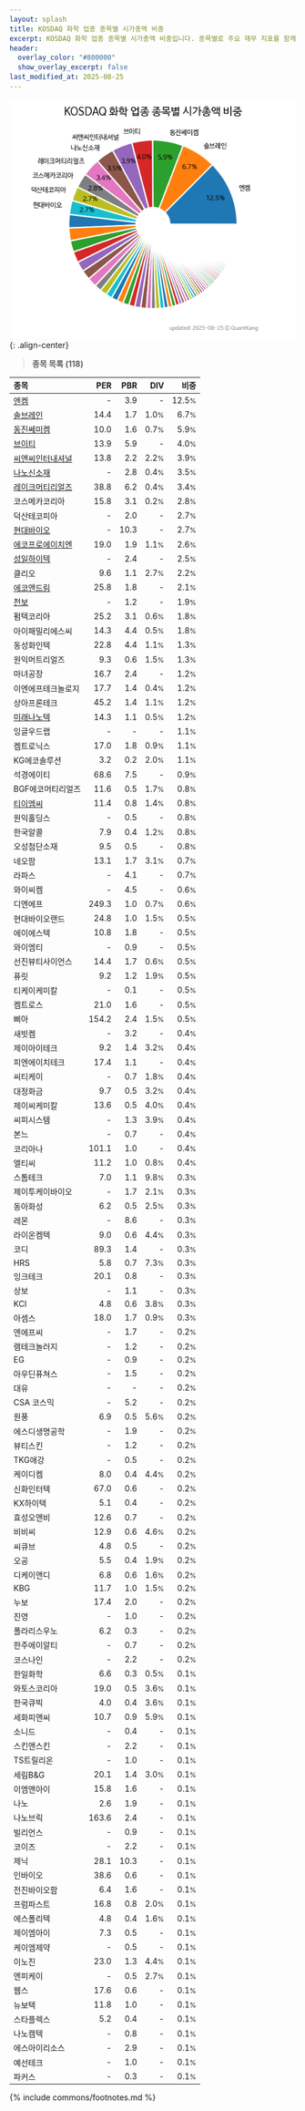 ```yaml
---
layout: splash
title: KOSDAQ 화학 업종 종목별 시가총액 비중
excerpt: KOSDAQ 화학 업종 종목별 시가총액 비중입니다. 종목별로 주요 재무 지표를 함께 표시합니다.
header:
  overlay_color: "#800000"
  show_overlay_excerpt: false
last_modified_at: 2025-08-25
---
```



![KOSDAQ 화학 업종 종목별 시가총액 비중](/stats/sector/images/kosdaq_업종_화학_종목.png){: .align-center}


> **종목 목록 (118)**<a id="list"></a>

| **종목** | **PER** | **PBR** | **DIV** | **비중** |
| :------- | ------: | ------: | ------: | -------: |
| [엔켐](/348370/) | - | 3.9 | - | 12.5<small>%</small> |
| [솔브레인](/357780/) | 14.4 | 1.7 | 1.0<small>%</small> | 6.7<small>%</small> |
| [동진쎄미켐](/005290/) | 10.0 | 1.6 | 0.7<small>%</small> | 5.9<small>%</small> |
| [브이티](/018290/) | 13.9 | 5.9 | - | 4.0<small>%</small> |
| [씨앤씨인터내셔널](/352480/) | 13.8 | 2.2 | 2.2<small>%</small> | 3.9<small>%</small> |
| [나노신소재](/121600/) | - | 2.8 | 0.4<small>%</small> | 3.5<small>%</small> |
| [레이크머티리얼즈](/281740/) | 38.8 | 6.2 | 0.4<small>%</small> | 3.4<small>%</small> |
| 코스메카코리아 | 15.8 | 3.1 | 0.2<small>%</small> | 2.8<small>%</small> |
| 덕산테코피아 | - | 2.0 | - | 2.7<small>%</small> |
| [현대바이오](/048410/) | - | 10.3 | - | 2.7<small>%</small> |
| [에코프로에이치엔](/383310/) | 19.0 | 1.9 | 1.1<small>%</small> | 2.6<small>%</small> |
| [성일하이텍](/365340/) | - | 2.4 | - | 2.5<small>%</small> |
| 클리오 | 9.6 | 1.1 | 2.7<small>%</small> | 2.2<small>%</small> |
| [에코앤드림](/101360/) | 25.8 | 1.8 | - | 2.1<small>%</small> |
| [천보](/278280/) | - | 1.2 | - | 1.9<small>%</small> |
| 펌텍코리아 | 25.2 | 3.1 | 0.6<small>%</small> | 1.8<small>%</small> |
| 아이패밀리에스씨 | 14.3 | 4.4 | 0.5<small>%</small> | 1.8<small>%</small> |
| 동성화인텍 | 22.8 | 4.4 | 1.1<small>%</small> | 1.3<small>%</small> |
| 원익머트리얼즈 | 9.3 | 0.6 | 1.5<small>%</small> | 1.3<small>%</small> |
| 마녀공장 | 16.7 | 2.4 | - | 1.2<small>%</small> |
| 이엔에프테크놀로지 | 17.7 | 1.4 | 0.4<small>%</small> | 1.2<small>%</small> |
| 상아프론테크 | 45.2 | 1.4 | 1.1<small>%</small> | 1.2<small>%</small> |
| [미래나노텍](/095500/) | 14.3 | 1.1 | 0.5<small>%</small> | 1.2<small>%</small> |
| 잉글우드랩 | - | - | - | 1.1<small>%</small> |
| 켐트로닉스 | 17.0 | 1.8 | 0.9<small>%</small> | 1.1<small>%</small> |
| KG에코솔루션 | 3.2 | 0.2 | 2.0<small>%</small> | 1.1<small>%</small> |
| 석경에이티 | 68.6 | 7.5 | - | 0.9<small>%</small> |
| BGF에코머티리얼즈 | 11.6 | 0.5 | 1.7<small>%</small> | 0.8<small>%</small> |
| [티이엠씨](/425040/) | 11.4 | 0.8 | 1.4<small>%</small> | 0.8<small>%</small> |
| 원익홀딩스 | - | 0.5 | - | 0.8<small>%</small> |
| 한국알콜 | 7.9 | 0.4 | 1.2<small>%</small> | 0.8<small>%</small> |
| 오성첨단소재 | 9.5 | 0.5 | - | 0.8<small>%</small> |
| 네오팜 | 13.1 | 1.7 | 3.1<small>%</small> | 0.7<small>%</small> |
| 라파스 | - | 4.1 | - | 0.7<small>%</small> |
| 와이씨켐 | - | 4.5 | - | 0.6<small>%</small> |
| 디엔에프 | 249.3 | 1.0 | 0.7<small>%</small> | 0.6<small>%</small> |
| 현대바이오랜드 | 24.8 | 1.0 | 1.5<small>%</small> | 0.5<small>%</small> |
| 에이에스텍 | 10.8 | 1.8 | - | 0.5<small>%</small> |
| 와이엠티 | - | 0.9 | - | 0.5<small>%</small> |
| 선진뷰티사이언스 | 14.4 | 1.7 | 0.6<small>%</small> | 0.5<small>%</small> |
| 퓨릿 | 9.2 | 1.2 | 1.9<small>%</small> | 0.5<small>%</small> |
| 티케이케미칼 | - | 0.1 | - | 0.5<small>%</small> |
| 켐트로스 | 21.0 | 1.6 | - | 0.5<small>%</small> |
| 삐아 | 154.2 | 2.4 | 1.5<small>%</small> | 0.5<small>%</small> |
| 새빗켐 | - | 3.2 | - | 0.4<small>%</small> |
| 제이아이테크 | 9.2 | 1.4 | 3.2<small>%</small> | 0.4<small>%</small> |
| 피엔에이치테크 | 17.4 | 1.1 | - | 0.4<small>%</small> |
| 씨티케이 | - | 0.7 | 1.8<small>%</small> | 0.4<small>%</small> |
| 대정화금 | 9.7 | 0.5 | 3.2<small>%</small> | 0.4<small>%</small> |
| 제이씨케미칼 | 13.6 | 0.5 | 4.0<small>%</small> | 0.4<small>%</small> |
| 씨피시스템 | - | 1.3 | 3.9<small>%</small> | 0.4<small>%</small> |
| 본느 | - | 0.7 | - | 0.4<small>%</small> |
| 코리아나 | 101.1 | 1.0 | - | 0.4<small>%</small> |
| 엘티씨 | 11.2 | 1.0 | 0.8<small>%</small> | 0.4<small>%</small> |
| 스톰테크 | 7.0 | 1.1 | 9.8<small>%</small> | 0.3<small>%</small> |
| 제이투케이바이오 | - | 1.7 | 2.1<small>%</small> | 0.3<small>%</small> |
| 동아화성 | 6.2 | 0.5 | 2.5<small>%</small> | 0.3<small>%</small> |
| 레몬 | - | 8.6 | - | 0.3<small>%</small> |
| 라이온켐텍 | 9.0 | 0.6 | 4.4<small>%</small> | 0.3<small>%</small> |
| 코디 | 89.3 | 1.4 | - | 0.3<small>%</small> |
| HRS | 5.8 | 0.7 | 7.3<small>%</small> | 0.3<small>%</small> |
| 잉크테크 | 20.1 | 0.8 | - | 0.3<small>%</small> |
| 상보 | - | 1.1 | - | 0.3<small>%</small> |
| KCI | 4.8 | 0.6 | 3.8<small>%</small> | 0.3<small>%</small> |
| 아셈스 | 18.0 | 1.7 | 0.9<small>%</small> | 0.3<small>%</small> |
| 엔에프씨 | - | 1.7 | - | 0.2<small>%</small> |
| 램테크놀러지 | - | 1.2 | - | 0.2<small>%</small> |
| EG | - | 0.9 | - | 0.2<small>%</small> |
| 아우딘퓨쳐스 | - | 1.5 | - | 0.2<small>%</small> |
| 대유 | - | - | - | 0.2<small>%</small> |
| CSA 코스믹 | - | 5.2 | - | 0.2<small>%</small> |
| 원풍 | 6.9 | 0.5 | 5.6<small>%</small> | 0.2<small>%</small> |
| 에스디생명공학 | - | 1.9 | - | 0.2<small>%</small> |
| 뷰티스킨 | - | 1.2 | - | 0.2<small>%</small> |
| TKG애강 | - | 0.5 | - | 0.2<small>%</small> |
| 케이디켐 | 8.0 | 0.4 | 4.4<small>%</small> | 0.2<small>%</small> |
| 신화인터텍 | 67.0 | 0.6 | - | 0.2<small>%</small> |
| KX하이텍 | 5.1 | 0.4 | - | 0.2<small>%</small> |
| 효성오앤비 | 12.6 | 0.7 | - | 0.2<small>%</small> |
| 비비씨 | 12.9 | 0.6 | 4.6<small>%</small> | 0.2<small>%</small> |
| 씨큐브 | 4.8 | 0.5 | - | 0.2<small>%</small> |
| 오공 | 5.5 | 0.4 | 1.9<small>%</small> | 0.2<small>%</small> |
| 디케이앤디 | 6.8 | 0.6 | 1.6<small>%</small> | 0.2<small>%</small> |
| KBG | 11.7 | 1.0 | 1.5<small>%</small> | 0.2<small>%</small> |
| 누보 | 17.4 | 2.0 | - | 0.2<small>%</small> |
| 진영 | - | 1.0 | - | 0.2<small>%</small> |
| 폴라리스우노 | 6.2 | 0.3 | - | 0.2<small>%</small> |
| 한주에이알티 | - | 0.7 | - | 0.2<small>%</small> |
| 코스나인 | - | 2.2 | - | 0.2<small>%</small> |
| 한일화학 | 6.6 | 0.3 | 0.5<small>%</small> | 0.1<small>%</small> |
| 와토스코리아 | 19.0 | 0.5 | 3.6<small>%</small> | 0.1<small>%</small> |
| 한국큐빅 | 4.0 | 0.4 | 3.6<small>%</small> | 0.1<small>%</small> |
| 세화피앤씨 | 10.7 | 0.9 | 5.9<small>%</small> | 0.1<small>%</small> |
| 소니드 | - | 0.4 | - | 0.1<small>%</small> |
| 스킨앤스킨 | - | 2.2 | - | 0.1<small>%</small> |
| TS트릴리온 | - | 1.0 | - | 0.1<small>%</small> |
| 세림B&G | 20.1 | 1.4 | 3.0<small>%</small> | 0.1<small>%</small> |
| 이엠앤아이 | 15.8 | 1.6 | - | 0.1<small>%</small> |
| 나노 | 2.6 | 1.9 | - | 0.1<small>%</small> |
| 나노브릭 | 163.6 | 2.4 | - | 0.1<small>%</small> |
| 빌리언스 | - | 0.9 | - | 0.1<small>%</small> |
| 코이즈 | - | 2.2 | - | 0.1<small>%</small> |
| 제닉 | 28.1 | 10.3 | - | 0.1<small>%</small> |
| 인바이오 | 38.6 | 0.6 | - | 0.1<small>%</small> |
| 전진바이오팜 | 6.4 | 1.6 | - | 0.1<small>%</small> |
| 프럼파스트 | 16.8 | 0.8 | 2.0<small>%</small> | 0.1<small>%</small> |
| 에스폴리텍 | 4.8 | 0.4 | 1.6<small>%</small> | 0.1<small>%</small> |
| 제이엠아이 | 7.3 | 0.5 | - | 0.1<small>%</small> |
| 케이엠제약 | - | 0.5 | - | 0.1<small>%</small> |
| 이노진 | 23.0 | 1.3 | 4.4<small>%</small> | 0.1<small>%</small> |
| 엔피케이 | - | 0.5 | 2.7<small>%</small> | 0.1<small>%</small> |
| 웹스 | 17.6 | 0.6 | - | 0.1<small>%</small> |
| 뉴보텍 | 11.8 | 1.0 | - | 0.1<small>%</small> |
| 스타플렉스 | 5.2 | 0.4 | - | 0.1<small>%</small> |
| 나노캠텍 | - | 0.8 | - | 0.1<small>%</small> |
| 에스아이리소스 | - | 2.9 | - | 0.1<small>%</small> |
| 예선테크 | - | 1.0 | - | 0.1<small>%</small> |
| 파커스 | - | 0.3 | - | 0.1<small>%</small> |

{% include commons/footnotes.md %}